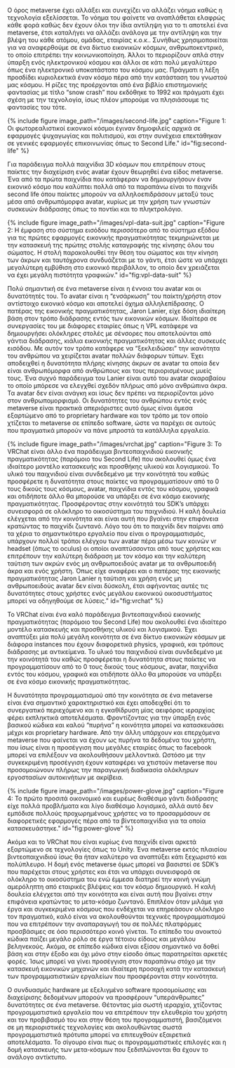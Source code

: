 Ο όρος metaverse έχει αλλάξει και συνεχίζει να αλλάζει νόημα καθώς η τεχνολογία εξελίσσεται. Το νόημα του φαίνετε να αναπλάθεται ελαφρώς κάθε φορά καθώς δεν έχουν όλοι την ίδια αντίληψη για το τι αποτελεί ένα metaverse, έτσι καταλήγει να αλλάζει ανάλογα με την αντίληψη και την βλέψη του κάθε ατόμου, ομάδας, εταιρίας κ.ο.κ.. Συνήθως χρησιμοποιείται για να αναφερθούμε σε ένα δίκτυο εικονικών κόσμων, ανθρωποκεντρικό, το οποίο επιτρέπει την κοινωνικοποίηση. Άλλοι το περιορίζουν απλά στην ύπαρξη ενός ηλεκτρονικού κόσμου και άλλοι σε κάτι πολύ μεγαλύτερο όπως ένα ηλεκτρονικό υποκατάστατο του κόσμου μας. Πράγματι η λέξη προσδίδει κυριολεκτικά έναν κόσμο πέρα από την κατάσταση του γνωστού μας κόσμου. Η ρίζες της προέρχονται από ένα βιβλίο επιστημονικής φαντασίας με τίτλο “snow crash” που εκδόθηκε το 1992 και πράγματι έχει σχέση με την τεχνολογία, ίσως πλέον μπορούμε να πλησιάσουμε τις φαντασίες του τότε.

{% include figure image_path="/images/second-life.jpg" caption="Figure 1: Οι φωτορεαλιστικοί εικονικοί κόσμοι έγιναν δημοφιλείς αρχικά σε εφαρμογές ψυχαγωγίας και πολιτισμού, και στην συνέχεια επεκτάθηκαν σε γενικές εφαρμογές επικοινωνίας όπως το Second Life." id="fig:second-life" %}

Για παράδειγμα πολλά παιχνίδια 3D κόσμων που επιτρέπουν στους παίκτες την διαχείριση ενός avatar έχουν θεωρηθεί ένα είδος metaverse. Ένα από τα πρώτα παιχνίδια που κατάφεραν να δημιουργήσουν έναν εικονικό κόσμο που καλύπτει πολλά από τα παραπάνω είναι το παιχνίδι second life όπου παίκτες μπορούν να αλληλοεπιδράσουν μεταξύ τους μέσα από ανθρωπόμορφα avatar, κυρίως με την χρήση των γνωστών συσκευών διάδρασης όπως το ποντίκι και το πληκτρολόγιο.

{% include figure image_path="/images/vpl-data-suit.jpg" caption="Figure 2: Η έμφαση στο σύστημα εισόδου περισσότερο από το σύστημα εξόδου για τις πρώτες εφαρμογές εικονικής πραγματικότητας τεκμηριώνεται με την κατασκευή της πρώτης στολής καταγραφής της κίνησης όλου του σώματος. Η στολή παρακολουθεί την θέση του σώματος και την κίνηση των άκρων και ταυτόχρονα συνδυάζεται με το γάντι, έτσι ώστε να υπάρχει μεγαλύτερη εμβύθιση στο εικονικό περιβάλλον, το οποίο δεν χρειάζεται να έχει μεγάλη πιστότητα γραφικών." id="fig:vpl-data-suit" %}

Πολύ σημαντική σε ένα metaverse είναι η έννοια του avatar και οι δυνατότητές του. Το avatar είναι η “ενσάρκωση” του παίκτη/χρήστη στον αντίστοιχο εικονικό κόσμο και αποτελεί όχημα αλληλεπίδρασης. Ο πατέρας της εικονικής πραγματικότητας, Jaron Lanier, είχε δόση ιδιαίτερη βάση στον τρόπο διάδρασης εντός των εικονικών κόσμων. Ιδιαίτερα σε συνεργασίες του με διάφορες εταιρίες όπως η VPL κατάφερε να δημιουργήσει ολόκληρες στολές με σένσορες που αποτελούνται από γάντια διάδρασης, κιάλια εικονικής πραγματικότητας και άλλες συσκευές εισόδου. Με αυτόν τον τρόπο κατάφερε να “ξεκλειδώσει” την ικανότητα του ανθρώπου να χειρίζεται avatar πολλών διάφορων τύπων. Έχει αποδειχθεί η δυνατότητα πλήρης κίνησης άκρων σε avatar τα οποία δεν είναι ανθρωπόμορφα από ανθρώπους και τους περιορισμένους μυείς τους. Ένα συχνό παράδειγμα  του Lanier είναι αυτό του avatar σκαραβαίου το οποίο μπόρεσε να ελεγχθεί σχεδόν πλήρως από μόνο ανθρώπινα άκρα. Τα avatar δεν είναι ανάγκη και ίσως δεν πρέπει να περιορίζονται μόνο στον ανθρωπομορφισμό. Οι δυνατότητες του ανθρώπου εντός ενός metaverse είναι πρακτικά απεριόριστες αυτό όμως είναι άμεσα εξαρτώμενο από το proprietary hardware και τον τρόπο με τον οποίο χτίζεται το metaverse σε επίπεδο software, ώστε να παρέχει σε αυτούς που πραγματικά μπορούν να πάνε μπροστά τα κατάλληλα εργαλεία.

{% include figure image_path="/images/vrchat.jpg" caption="Figure 3: Το VRChat είναι άλλο ένα παράδειγμα βιντεοπαιχνιδιού εικονικής πραγματικότητας (παρόμοιο του Second Life) που ακολουθεί όμως ένα ιδιαίτερο μοντέλο κατασκευής και προσθήκης υλικού και λογισμικού. Το υλικό του παιχνιδιού είναι συνδεδεμένο με την κοινότητά του καθώς προσφέρετε η δυνατότητα στους παίκτες να προγραμματίσουν από το 0 τους δικούς τους κόσμους, avatar, παιχνίδια εντός του κόσμου, γραφικά και οτιδήποτε άλλο θα μπορούσε να υπάρξει σε ένα κόσμο εικονικής πραγματικότητας. Προσφέροντας στην κοινότητά του SDK’s υπάρχει συνεισφορά σε ολόκληρο το οικοσύστημα του παιχνιδιού. Η καλή δουλεία ελέγχεται από την κοινότητα και είναι αυτή που βγαίνει στην επιφάνεια κρατώντας το παιχνίδι ζωντανό. Λόγο του ότι το παιχνίδι δεν παίρνει από τα χέρια το σημαντικότερο εργαλείο που είναι ο προγραμματισμός, υπάρχουν πολλοί τρόποι ελέγχου των avatar πέρα μέσω των κοινών vr headset (όπως το oculus) οι οποίοι αναπτύσσονται από τους χρήστες και επιτρέπουν την καλύτερη διάδραση με τον κόσμο και την καλύτερη ταύτιση των ακρών ενός μη ανθρωποειδούς avatar με τα ανθρωποειδή άκρα και ενός χρήστη. Όπως είχε αναφέρει και ο πατέρας της εικονικής πραγματικότητας Jaron Lanier η ταύτιση και χρήση ενός μη ανθρωποειδούς avatar δεν είναι δύσκολη, έτσι αφήνοντας αυτές τις δυνατότητες στους χρήστες ενός μεγάλου εικονικού οικοσυστήματος μπορεί να οδηγηθούμε σε λύσεις." id="fig:vrchat" %}

Το VRChat είναι ένα καλό παράδειγμα βιντεοπαιχνιδιού εικονικής πραγματικότητας (παρόμοιο του Second Life) που ακολουθεί ένα ιδιαίτερο μοντέλο κατασκευής και προσθήκης υλικού και λογισμικού. Έχει αναπτύξει μία πολύ μεγάλη κοινότητα σε ένα δίκτυο εικονικών κόσμων με διάφορα instances που έχουν διαφορετικά physics, γραφικά, και τρόπους διάδρασης με αντικείμενα. Το υλικό του παιχνιδιού είναι συνδεδεμένο με την κοινότητά του καθώς προσφέρεται η δυνατότητα στους παίκτες να προγραμματίσουν από το 0 τους δικούς τους κόσμους, avatar, παιχνίδια εντός του κόσμου, γραφικά και οτιδήποτε άλλο θα μπορούσε να υπάρξει σε ένα κόσμο εικονικής πραγματικότητας. 

Η δυνατότητα προγραμματισμού από την κοινότητα σε ένα metaverse είναι ένα σημαντικό χαρακτηριστικό και έχει αποδειχθεί ότι το συνεργατικό περιεχόμενο και η εγκαθίδρυση μίας αειφόρας ιεραρχίας φέρει εκπληκτικά αποτελέσματα. Φροντίζοντας για την ύπαρξη ενός βασικού κώδικα και καλού “πυρήνα” η κοινότητα μπορεί να κατασκευάσει μέχρι και proprietary hardware. Από την άλλη υπάρχουν και επερχόμενα metaverse που φαίνεται να έχουν ως πυρήνα τα δεδομένα του χρήστη, που ίσως είναι η προσέγγιση που μεγάλες εταιρίες όπως το facebook μπορεί να επιλέξουν να ακολουθήσουν μελλοντικά. Ωστόσο με την συγκεκριμένη προσέγγιση έχουν καταφέρει να χτιστούν metaverse που προσομοιώνουν πλήρως την παραγωγική διαδικασία ολόκληρων εργοστασίων αυτοκινήτων με ακρίβεια.

{% include figure image_path="/images/power-glove.jpg" caption="Figure 4: Το πρώτο προσιτά οικονομικό και ευρέως διαθέσιμο γάντι διάδρασης είχε πολλά προβλήματα και λίγο διαθέσιμο λογισμικό, αλλά αυτό δεν εμπόδισε πολλούς προχωρημένους χρήστες να το προσαρμόσουν σε διαφορετικές εφαρμογές πέρα από τα βίντεοπαιχνίδια για τα οποία κατασκευάστηκε." id="fig:power-glove" %}

Ακόμα και το VRChat που είναι κυρίως ένα παιχνίδι είναι αρκετά εξαρτώμενο σε τεχνολογίες όπως το Unity. Ένα metaverse εκτός πλαισίου βιντεοπαιχνιδιού ίσως θα ήταν καλύτερο να αναπτύξει κάτι ξεχωριστό και πολύπλευρο. Η δομή ενός metaverse όμως μπορεί να βασιστεί σε SDK’s που παρέχεται στους χρήστες και έτσι να υπάρχει συνεισφορά σε ολόκληρο το οικοσύστημα του ενώ έμμεσα διατηρεί την κοινή γνώμη αμερόληπτη από εταιρικές βλέψεις και τον κόσμο δημιουργικό. Η καλή δουλεία ελέγχεται από την κοινότητα και είναι αυτή που βγαίνει στην επιφάνεια κρατώντας το μετα-κόσμο ζωντανό. Επιπλέον όταν μιλάμε για έργα και συγκεκριμένα κόσμους που ενδέχεται να επηρεάσουν ολόκληρο τον πραγματικό, καλό είναι να ακολουθούνται τεχνικές προγραμματισμού που να επιτρέπουν την αναπαραγωγή του σε πολλές πλατφόρμες προσβάσιμες σε όσο περισσότερο κοινό γίνεται. Το επίπεδο του ανοικτού κώδικα παίζει μεγάλο ρόλο σε έργα τέτοιου είδους και μεγάλου βεληνεκούς. Ακόμα, σε επίπεδο κώδικα είναι εξίσου σημαντικό να δοθεί βάση και στην έξοδο και όχι μόνο στην είσοδο όπως παρατηρείται αρκετές φορές. Ίσως μπορεί να γίνει προσέγγιση στον παραπάνω στόχο με την κατασκευή εικονικών μηχανών και ιδιαίτερη προσοχή κατά την κατασκευή των προγραμματιστικών εργαλείων που προσφέρονται στην κοινότητα.

Ο συνδυασμός hardware με εξελιγμένο software προσομοίωσης και διαχείρισης δεδομένων μπορούν να προσφέρουν “υπεράνθρωπες” δυνατότητες σε ένα metaverse. Θέτοντας μία σωστή ιεραρχία, χτίζοντας προγραμματιστικά εργαλεία που να επιτρέπουν την ελευθερία του χρήστη και τον προβιβασμό του και στην θέση του προγραμματιστή, βασιζόμενοι σε μη περιοριστικές τεχνολογίες και ακολουθώντας σωστά προγραμματιστικά πρότυπα μπορεί να επιτευχθούν εξαιρετικά αποτελέσματα. Το σίγουρο είναι πως οι προγραμματιστικές επιλογές και η δομή κατασκευής των μετα-κόσμων που ξεδιπλώνονται θα έχουν το ανάλογο αντίκτυπο.
